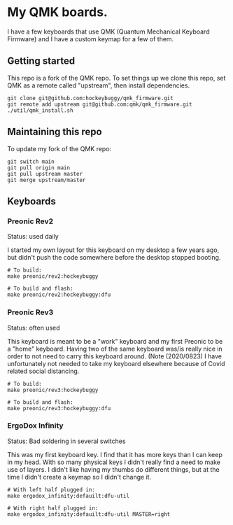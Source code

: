 
# My QMK boards.

I have a few keyboards that use QMK (Quantum Mechanical Keyboard Firmware) and
I have a custom keymap for a few of them.


## Getting started

This repo is a fork of the QMK repo. To set things up we clone this repo, set
QMK as a remote called "upstream", then install dependencies.

```
git clone git@github.com:hockeybuggy/qmk_firmware.git
git remote add upstream git@github.com:qmk/qmk_firmware.git
./util/qmk_install.sh
```


## Maintaining this repo

To update my fork of the QMK repo:

```
git switch main
git pull origin main
git pull upstream master
git merge upstream/master
```


## Keyboards

### Preonic Rev2

Status: used daily

I started my own layout for this keyboard on my desktop a few years ago, but
didn't push the code somewhere before the desktop stopped booting.

```
# To build:
make preonic/rev2:hockeybuggy

# To build and flash:
make preonic/rev2:hockeybuggy:dfu
```


### Preonic Rev3

Status: often used

This keyboard is meant to be a "work" keyboard and my first Preonic to be a
"home" keyboard. Having two of the same keyboard was/is really nice in order to
not need to carry this keyboard around. (Note (2020/0823) I have unfortunately
not needed to take my keyboard elsewhere because of Covid related social
distancing.

```
# To build:
make preonic/rev3:hockeybuggy

# To build and flash:
make preonic/rev3:hockeybuggy:dfu
```


### ErgoDox Infinity

Status: Bad soldering in several switches

This was my first keyboard key. I find that it has more keys than I can keep in
my head. With so many physical keys I didn't really find a need to make use of
layers. I didn't like having my thumbs do different things, but at the time I
didn't create a keymap so I didn't change it.

```
# With left half plugged in:
make ergodox_infinity:defauilt:dfu-util

# With right half plugged in:
make ergodox_infinity:defauilt:dfu-util MASTER=right
```
